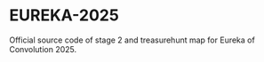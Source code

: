# EUREKA-2025

Official source code of stage 2 and treasurehunt map for Eureka of Convolution 2025.

